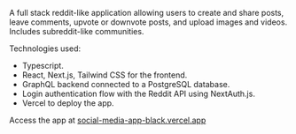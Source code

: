 A full stack reddit-like application allowing users to create and share posts, leave comments, upvote or downvote posts, and upload images and videos. Includes subreddit-like communities. 

Technologies used:
- Typescript.
- React, Next.js, Tailwind CSS for the frontend.
- GraphQL backend connected to a PostgreSQL database.
- Login authentication flow with the Reddit API using NextAuth.js.
- Vercel to deploy the app.

Access the app at [social-media-app-black.vercel.app](social-media-app-black.vercel.app)
